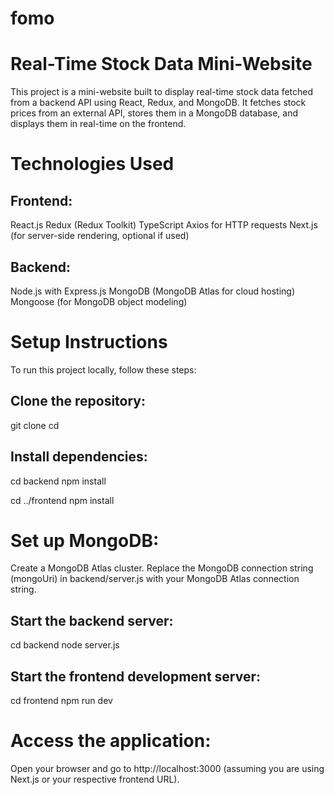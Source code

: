 # fomo
# Real-Time Stock Data Mini-Website
This project is a mini-website built to display real-time stock data fetched from a backend API using React, Redux, and MongoDB. It fetches stock prices from an external API, stores them in a MongoDB database, and displays them in real-time on the frontend.

# Technologies Used
## Frontend:
React.js
Redux (Redux Toolkit)
TypeScript
Axios for HTTP requests
Next.js (for server-side rendering, optional if used)
## Backend:
Node.js with Express.js
MongoDB (MongoDB Atlas for cloud hosting)
Mongoose (for MongoDB object modeling)

# Setup Instructions
To run this project locally, follow these steps:
## Clone the repository:
git clone <repository-url>
cd <project-folder>
## Install dependencies:
cd backend
npm install

cd ../frontend
npm install

# Set up MongoDB:
Create a MongoDB Atlas cluster.
Replace the MongoDB connection string (mongoUri) in backend/server.js with your MongoDB Atlas connection string.
## Start the backend server:
cd backend
node server.js
## Start the frontend development server:
cd frontend
npm run dev

# Access the application:
Open your browser and go to http://localhost:3000 (assuming you are using Next.js or your respective frontend URL).
